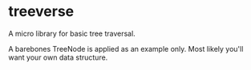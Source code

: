treeverse
======

A micro library for basic tree traversal.  

A barebones TreeNode is applied as an example only. Most likely you'll want your own data structure. 
